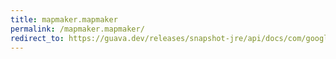 ```yaml
---
title: mapmaker.mapmaker
permalink: /mapmaker.mapmaker/
redirect_to: https://guava.dev/releases/snapshot-jre/api/docs/com/google/common/collect/MapMaker.html#MapMaker--
---
```

